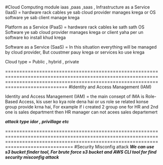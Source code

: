 
#Cloud Computing module iaas ,paas ,saas ,
Infrastructure as a Service (IaaS) = hardware rack cables ye sab cloud provider manages krega or OS software ye sab client manage krega

Platform as a Service (PaaS) = hardware rack cables ke sath sath OS Software ye sab cloud provider manages krega or client yaha per un software ko install khud krega

Software as a Service (SaaS) = In this situation everything will be managed by cloud provider, But coustmer pauy krega or services ko use krega

Cloud type = Public , hybrid , private

========================================================================================================================================================================================
#Identity and Access Management (IAM)

Identity and Access Management (IAM) = the main consept of IMA is Role-Based Access, kis user ko kya role dena hai or us role se related konse group provide krna hai, For example if i created 2 group one for HR and 2nd one is sales department then HR manager can not acees sales departemert 

***attack type idor , privillage etc***

==========================================================================================================================================================================================
#Security Misconfig attack
***We can use s3 bucket finder tool, For brute force s3 bucket and AWS CLI tool for find security misconfig attack***
